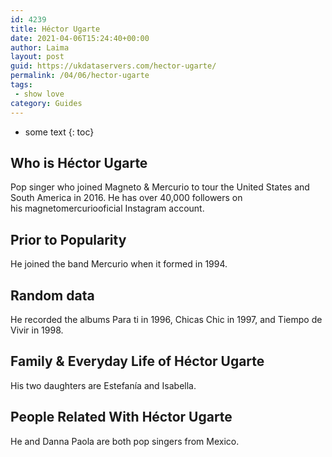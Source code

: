 ```yaml
---
id: 4239
title: Héctor Ugarte
date: 2021-04-06T15:24:40+00:00
author: Laima
layout: post
guid: https://ukdataservers.com/hector-ugarte/
permalink: /04/06/hector-ugarte
tags:
 - show love
category: Guides
---
```


* some text
{: toc}


## Who is Héctor Ugarte
                  
                  
                  
Pop singer who joined Magneto & Mercurio to tour the United States and South America in 2016. He has over 40,000 followers on his magnetomercuriooficial Instagram account. 
                  
              
            
              
            
                
                
                
## Prior to Popularity
                  
                  
                  
He joined the band Mercurio when it formed in 1994.
                  
              
            
              
            
                
                
                
## Random data
                  
                  
                  
He recorded the albums Para ti in 1996, Chicas Chic in 1997, and Tiempo de Vivir in 1998.
                  
              
            
              
            
                
                
                
## Family & Everyday Life of Héctor Ugarte
                  
                  
                  
His two daughters are Estefanía and Isabella.
                  
              
            
              
            
                
                
                
## People Related With Héctor Ugarte
                  
                  
                  
He and Danna Paola are both pop singers from Mexico.
                  
              
            
              
            
                
              
            
              
              
            
            
              
            
          
          
          